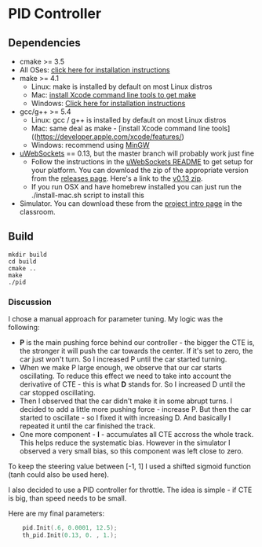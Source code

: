 # PID Controller

## Dependencies

* cmake >= 3.5
 * All OSes: [click here for installation instructions](https://cmake.org/install/)
* make >= 4.1
  * Linux: make is installed by default on most Linux distros
  * Mac: [install Xcode command line tools to get make](https://developer.apple.com/xcode/features/)
  * Windows: [Click here for installation instructions](http://gnuwin32.sourceforge.net/packages/make.htm)
* gcc/g++ >= 5.4
  * Linux: gcc / g++ is installed by default on most Linux distros
  * Mac: same deal as make - [install Xcode command line tools]((https://developer.apple.com/xcode/features/)
  * Windows: recommend using [MinGW](http://www.mingw.org/)
* [uWebSockets](https://github.com/uWebSockets/uWebSockets) == 0.13, but the master branch will probably work just fine
  * Follow the instructions in the [uWebSockets README](https://github.com/uWebSockets/uWebSockets/blob/master/README.md) to get setup for your platform. You can download the zip of the appropriate version from the [releases page](https://github.com/uWebSockets/uWebSockets/releases). Here's a link to the [v0.13 zip](https://github.com/uWebSockets/uWebSockets/archive/v0.13.0.zip).
  * If you run OSX and have homebrew installed you can just run the ./install-mac.sh script to install this
* Simulator. You can download these from the [project intro page](https://github.com/udacity/CarND-PID-Control-Project/releases) in the classroom.

## Build

```
mkdir build
cd build
cmake ..
make
./pid
```

### Discussion

I chose a manual approach for parameter tuning. My logic was the following:
 * **P** is the main pushing force behind our controller - the bigger the CTE is, the stronger it will push the car towards the center. If it's set to zero, the car just won't turn. So I increased P until the car started turning.
 * When we make P large enough, we observe that our car starts oscillating. To reduce this effect we need to take into account the derivative of CTE - this is what **D** stands for. So I increased D until the car stopped oscillating.
 * Then I observed that the car didn't make it in some abrupt turns. I decided to add a little more pushing force - increase P. But then the car started to oscillate - so I fixed it with increasing D. And basically I repeated it until the car finished the track.
 * One more component - **I** - accumulates all CTE accross the whole track. This helps reduce the systematic bias. However in the simulator I observed a very small bias, so this component was left close to zero.

To keep the steering value between [-1, 1] I used a shifted sigmoid function (tanh could also be used here).

I also decided to use a PID controller for throttle. The idea is simple - if CTE is big, than speed needs to be small.

Here are my final parameters:
```c++
    pid.Init(.6, 0.0001, 12.5);
    th_pid.Init(0.13, 0. , 1.);
```
